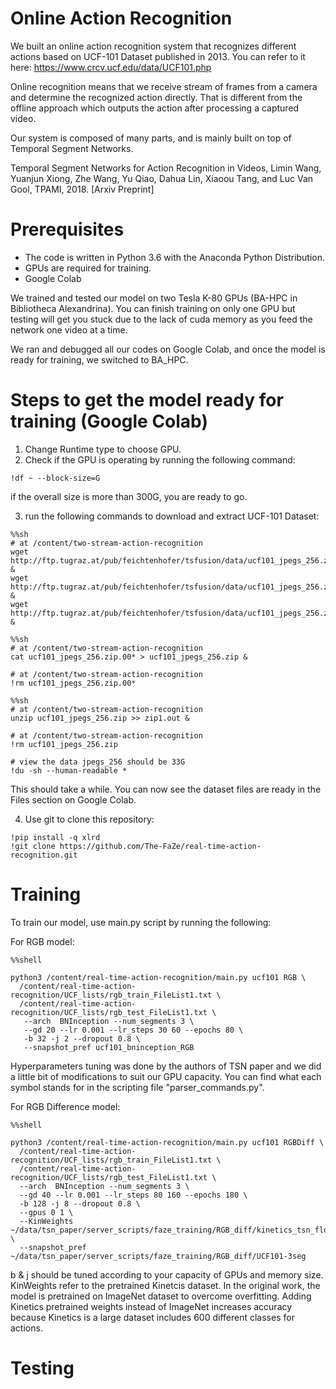 # Online Action Recognition

We built an online action recognition system that recognizes different actions based on UCF-101 Dataset published in 2013. You can refer to it here: https://www.crcv.ucf.edu/data/UCF101.php

Online recognition means that we receive stream of frames from a camera and determine the recognized action directly. That is different from the offline approach which outputs the action after processing a captured video.

Our system is composed of many parts, and is mainly built on top of Temporal Segment Networks.

Temporal Segment Networks for Action Recognition in Videos, Limin Wang, Yuanjun Xiong, Zhe Wang, Yu Qiao, Dahua Lin, Xiaoou Tang, and Luc Van Gool, TPAMI, 2018.
[Arxiv Preprint]

# Prerequisites

* The code is written in Python 3.6 with the Anaconda Python Distribution.
* GPUs are required for training.
* Google Colab

We trained and tested our model on two Tesla K-80 GPUs (BA-HPC in Bibliotheca Alexandrina). You can finish training on only one GPU but testing will get you stuck due to the lack of cuda memory as you feed the network one video at a time. 

We ran and debugged all our codes on Google Colab, and once the model is ready for training, we switched to BA_HPC.

# Steps to get the model ready for training (Google Colab)

1. Change Runtime type to choose GPU.
2. Check if the GPU is operating by running the following command:
```
!df ~ --block-size=G
```
if the overall size is more than 300G, you are ready to go.

3. run the following commands to download and extract UCF-101 Dataset:
```
%%sh
# at /content/two-stream-action-recognition
wget http://ftp.tugraz.at/pub/feichtenhofer/tsfusion/data/ucf101_jpegs_256.zip.001 &
wget http://ftp.tugraz.at/pub/feichtenhofer/tsfusion/data/ucf101_jpegs_256.zip.002 &
wget http://ftp.tugraz.at/pub/feichtenhofer/tsfusion/data/ucf101_jpegs_256.zip.003 &
```

```
%%sh
# at /content/two-stream-action-recognition
cat ucf101_jpegs_256.zip.00* > ucf101_jpegs_256.zip &
```

```
# at /content/two-stream-action-recognition
!rm ucf101_jpegs_256.zip.00*
```

```
%%sh
# at /content/two-stream-action-recognition
unzip ucf101_jpegs_256.zip >> zip1.out &
```

```
# at /content/two-stream-action-recognition
!rm ucf101_jpegs_256.zip
```

```
# view the data jpegs_256 should be 33G
!du -sh --human-readable *
```

This should take a while. You can now see the dataset files are ready in the Files section on Google Colab.

4. Use git to clone this repository:
```
!pip install -q xlrd
!git clone https://github.com/The-FaZe/real-time-action-recognition.git
```

# Training

To train our model, use main.py script by running the following:

For RGB model:
```
%%shell

python3 /content/real-time-action-recognition/main.py ucf101 RGB \
  /content/real-time-action-recognition/UCF_lists/rgb_train_FileList1.txt \
  /content/real-time-action-recognition/UCF_lists/rgb_test_FileList1.txt \
   --arch  BNInception --num_segments 3 \
   --gd 20 --lr 0.001 --lr_steps 30 60 --epochs 80 \
   -b 32 -j 2 --dropout 0.8 \
   --snapshot_pref ucf101_bninception_RGB
```

Hyperparameters tuning was done by the authors of TSN paper and we did a little bit of modifications to suit our GPU capacity. 
You can find what each symbol stands for in the scripting file "parser_commands.py".

For RGB Difference model:
```
%%shell

python3 /content/real-time-action-recognition/main.py ucf101 RGBDiff \
  /content/real-time-action-recognition/UCF_lists/rgb_train_FileList1.txt \
  /content/real-time-action-recognition/UCF_lists/rgb_test_FileList1.txt \
  --arch  BNInception --num_segments 3 \
  --gd 40 --lr 0.001 --lr_steps 80 160 --epochs 180 \
  -b 128 -j 8 --dropout 0.8 \
  --gpus 0 1 \
  --KinWeights ~/data/tsn_paper/server_scripts/faze_training/RGB_diff/kinetics_tsn_flow.pth.tar \
  --snapshot_pref ~/data/tsn_paper/server_scripts/faze_training/RGB_diff/UCF101-3seg
```

b & j should be tuned according to your capacity of GPUs and memory size. 
KinWeights refer to the pretrained Kinetcis dataset. In the original work, the model is pretrained on ImageNet dataset to overcome overfitting. Adding Kinetics pretrained weights instead of ImageNet increases accuracy because Kinetics is a large dataset includes 600 different classes for actions.


# Testing








